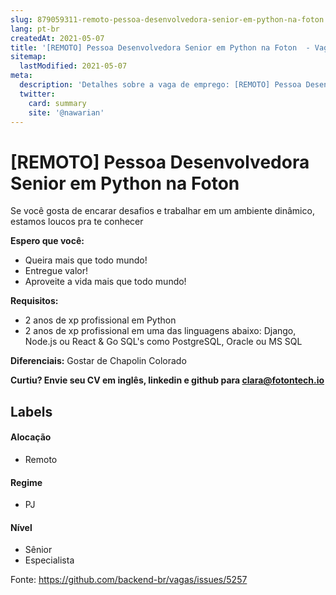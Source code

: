 ```yaml
---
slug: 879059311-remoto-pessoa-desenvolvedora-senior-em-python-na-foton
lang: pt-br
createdAt: 2021-05-07
title: '[REMOTO] Pessoa Desenvolvedora Senior em Python na Foton  - Vaga de Emprego'
sitemap:
  lastModified: 2021-05-07
meta:
  description: 'Detalhes sobre a vaga de emprego: [REMOTO] Pessoa Desenvolvedora Senior em Python na Foton '
  twitter:
    card: summary
    site: '@nawarian'
---
```


# [REMOTO] Pessoa Desenvolvedora Senior em Python na Foton 

Se você gosta de encarar desafios e trabalhar em um ambiente dinâmico, estamos loucos pra te conhecer

**Espero que você:**
- Queira mais que todo mundo!
- Entregue valor!
- Aproveite a vida mais que todo mundo!

**Requisitos:**

- 2 anos de xp profissional em Python
- 2 anos de xp profissional em uma das linguagens abaixo:
Django, Node.js ou React & Go 
SQL's como PostgreSQL, Oracle ou MS SQL

**Diferenciais:**
Gostar de Chapolin Colorado

**Curtiu? Envie seu CV em inglês, linkedin e github para clara@fotontech.io**
## Labels

#### Alocação
- Remoto

#### Regime
- PJ

#### Nível
- Sênior
- Especialista




Fonte: https://github.com/backend-br/vagas/issues/5257